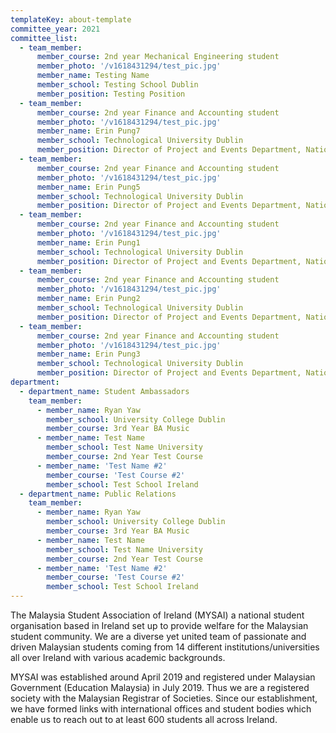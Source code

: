 ```yaml
---
templateKey: about-template
committee_year: 2021
committee_list:
  - team_member:
      member_course: 2nd year Mechanical Engineering student
      member_photo: '/v1618431294/test_pic.jpg'
      member_name: Testing Name
      member_school: Testing School Dublin
      member_position: Testing Position
  - team_member:
      member_course: 2nd year Finance and Accounting student
      member_photo: '/v1618431294/test_pic.jpg'
      member_name: Erin Pung7
      member_school: Technological University Dublin
      member_position: Director of Project and Events Department, National Treasurer
  - team_member:
      member_course: 2nd year Finance and Accounting student
      member_photo: '/v1618431294/test_pic.jpg'
      member_name: Erin Pung5
      member_school: Technological University Dublin
      member_position: Director of Project and Events Department, National Treasurer
  - team_member:
      member_course: 2nd year Finance and Accounting student
      member_photo: '/v1618431294/test_pic.jpg'
      member_name: Erin Pung1
      member_school: Technological University Dublin
      member_position: Director of Project and Events Department, National Treasurer
  - team_member:
      member_course: 2nd year Finance and Accounting student
      member_photo: '/v1618431294/test_pic.jpg'
      member_name: Erin Pung2
      member_school: Technological University Dublin
      member_position: Director of Project and Events Department, National Treasurer
  - team_member:
      member_course: 2nd year Finance and Accounting student
      member_photo: '/v1618431294/test_pic.jpg'
      member_name: Erin Pung3
      member_school: Technological University Dublin
      member_position: Director of Project and Events Department, National Treasurer
department:
  - department_name: Student Ambassadors
    team_member:
      - member_name: Ryan Yaw
        member_school: University College Dublin
        member_course: 3rd Year BA Music
      - member_name: Test Name
        member_school: Test Name University
        member_course: 2nd Year Test Course
      - member_name: 'Test Name #2'
        member_course: 'Test Course #2'
        member_school: Test School Ireland
  - department_name: Public Relations
    team_member:
      - member_name: Ryan Yaw
        member_school: University College Dublin
        member_course: 3rd Year BA Music
      - member_name: Test Name
        member_school: Test Name University
        member_course: 2nd Year Test Course
      - member_name: 'Test Name #2'
        member_course: 'Test Course #2'
        member_school: Test School Ireland
---
```


The Malaysia Student Association of Ireland (MYSAI) a national student organisation based in Ireland set up to provide welfare for the Malaysian student community. We are a diverse yet united team of passionate and driven Malaysian students coming from 14 different institutions/universities all over Ireland with various academic backgrounds.

MYSAI was established around April 2019 and registered under Malaysian Government (Education Malaysia) in July 2019. Thus we are a registered society with the Malaysian Registrar of Societies. Since our establishment, we have formed links with international offices and student bodies which enable us to reach out to at least 600 students all across Ireland.
